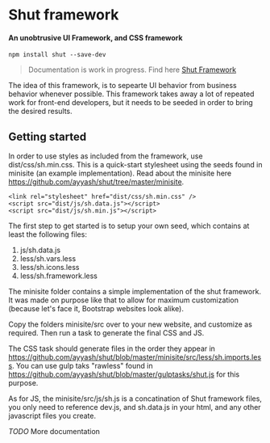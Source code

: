 # Shut framework

#### An unobtrusive UI Framework, and CSS framework

```
npm install shut --save-dev
```

> Documentation is work in progress. Find here <a href="http://vinepaper.com/">Shut Framework</a>

The idea of this framework, is to sepearte UI behavior from business behavior whenever possible. This framework takes away a lot of repeated work for front-end developers, but it needs to be seeded in order to bring the desired results.  

## Getting started

In order to use styles as included from the framework, use dist/css/sh.min.css. This is a quick-start stylesheet using the seeds found in minisite (an example implementation). Read about the minisite here <https://github.com/ayyash/shut/tree/master/minisite>.

```
<link rel="stylesheet" href="dist/css/sh.min.css" />
<script src="dist/js/sh.data.js"></script>
<script src="dist/js/sh.min.js"></script>
```

The first step to get started is to setup your own seed, which contains at least the following files:

1. js/sh.data.js
2. less/sh.vars.less
3. less/sh.icons.less
4. less/sh.framework.less

The minisite folder contains a simple implementation of the shut framework. It was made on purpose like that to allow for maximum customization (because let's face it, Bootstrap websites look alike).

Copy the folders minisite/src over to your new website, and customize as required. Then run a task to generate the final CSS and JS. 

The CSS task should generate files in the order they appear in <https://github.com/ayyash/shut/blob/master/minisite/src/less/sh.imports.less>. You can use gulp taks "rawless" found in <https://github.com/ayyash/shut/blob/master/gulptasks/shut.js> for this purpose.

As for JS, the minisite/src/js/sh.js is a concatination of Shut framework files, you only need to reference dev.js, and sh.data.js in your html, and any other javascript files you create.



*TODO* More documentation